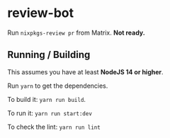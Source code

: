# review-bot

Run `nixpkgs-review pr` from Matrix. **Not ready.**

## Running / Building

This assumes you have at least **NodeJS 14 or higher**.

Run `yarn` to get the dependencies.

To build it: `yarn run build`.

To run it: `yarn run start:dev`

To check the lint: `yarn run lint`


